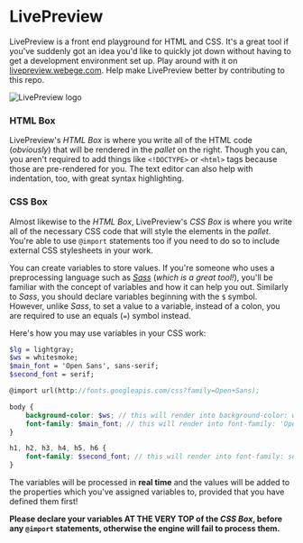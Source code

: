 # LivePreview
LivePreview is a front end playground for HTML and CSS. It's a great tool if you've suddenly got an idea you'd like to quickly jot down without having to get a development environment set up. Play around with it on <a href="http://livepreview.webege.com">livepreview.webege.com</a>. Help make LivePreview better by contributing to this repo. 

![LivePreview logo](https://raw.github.com/sharikul/LivePreview/master/imgs/icon.png)

### HTML Box
LivePreview's _HTML Box_ is where you write all of the HTML code (<em>obviously</em>) that will be rendered in the _pallet_ on the right. Though you can, you aren't required to add things like `<!DOCTYPE>` or `<html>` tags because those are pre-rendered for you. The text editor can also help with indentation, too, with great syntax highlighting.

### CSS Box
Almost likewise to the _HTML Box_, LivePreview's _CSS Box_ is where you write all of the necessary CSS code that will style the elements in the _pallet_. You're able to use `@import` statements too if you need to do so to include external CSS stylesheets in your work.  

You can create variables to store values. If you're someone who uses a preprocessing language such as [_Sass_](https://github.com/nex3/sass)  (<em>which is a great tool!</em>), you'll be familiar with the concept of variables and how it can help you out. Similarly to _Sass_, you should declare variables beginning with the `$` symbol. However, unlike _Sass_, to set a value to a variable, instead of a colon, you are required to use an equals (`=`) symbol instead. 

Here's how you may use variables in your CSS work:  

```scss
$lg = lightgray;
$ws = whitesmoke;
$main_font = 'Open Sans', sans-serif;
$second_font = serif;

@import url(http://fonts.googleapis.com/css?family=Open+Sans);

body {
    background-color: $ws; // this will render into background-color: whitesmoke;
    font-family: $main_font; // this will render into font-family: 'Open Sans', sans-serif;
}

h1, h2, h3, h4, h5, h6 {
    font-family: $second_font; // this will render into font-family: serif;
}
```

The variables will be processed in **real time** and the values will be added to the properties which you've assigned variables to, provided that you have defined them first!  

**Please declare your variables AT THE VERY TOP of the _CSS Box_, before any `@import` statements, otherwise the engine will fail to process them.**

